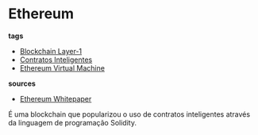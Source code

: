# Ethereum
**tags**
- [Blockchain Layer-1](./Blockchain_Layer1.md)
- [Contratos Inteligentes](./Contratos_Inteligentes.md)
- [Ethereum Virtual Machine](./Ethereum_Virtual_Machine.md)

**sources**
- [Ethereum Whitepaper](https://ethereum.org/en/whitepaper/)

É uma blockchain que popularizou o uso de contratos inteligentes através da linguagem de programação Solidity.
